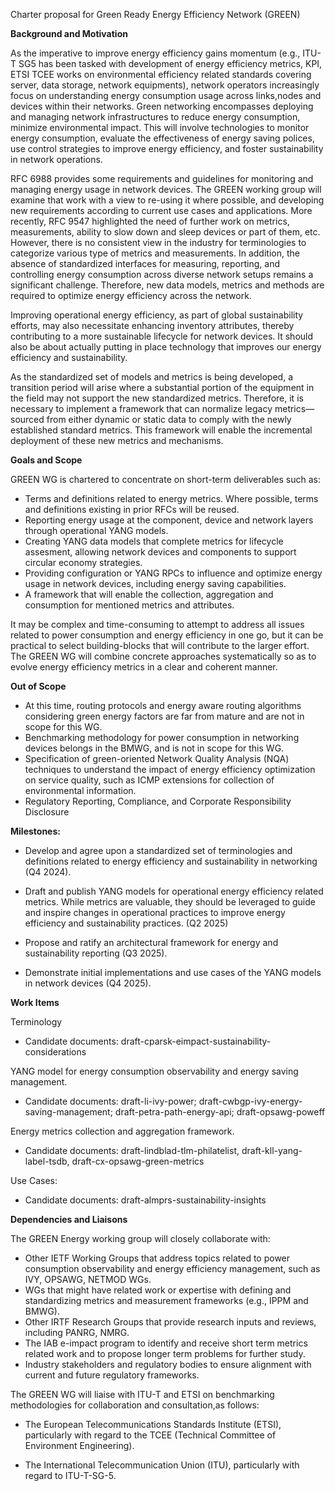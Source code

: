 Charter proposal for Green Ready Energy Efficiency Network (GREEN)

**Background and Motivation**

As the imperative to improve energy efficiency gains momentum (e.g., ITU-T SG5 has been tasked with development of energy efficiency metrics, KPI, ETSI TCEE works on environmental efficiency related standards covering server, data storage, network equipments), network operators increasingly focus on understanding energy consumption usage across links,nodes and devices within their networks. 
Green networking encompasses deploying and managing network infrastructures to reduce energy consumption, minimize environmental impact. This will involve technologies to monitor energy consumption, evaluate the effectiveness of energy saving polices, use control strategies to improve energy efficiency, and foster sustainability in network operations.

RFC 6988 provides some requirements and guidelines for monitoring and managing energy usage in network devices. 
The GREEN working group will examine that work with a view to re-using it where possible, and developing new requirements according to current use cases and applications. More recently, RFC 9547 highlighted the need of further work on metrics, measurements, ability to slow down and sleep devices or part of them, etc. However, there is no consistent view in the industry for terminologies to categorize various type of metrics and measurements.
In addition, the absence of standardized interfaces for measuring, reporting, and controlling energy consumption across diverse network setups remains a significant challenge. Therefore, new data models, metrics and methods are required to optimize energy efficiency across the network.

Improving operational energy efficiency, as part of global sustainability efforts, may also necessitate enhancing inventory attributes, thereby contributing to a more sustainable lifecycle for network devices.
It should also be about actually putting in place technology that improves our energy efficiency and sustainability.

As the standardized set of models and metrics is being developed, a transition period will arise where a substantial portion of the equipment in the field may not support the new standardized metrics. 
Therefore, it is necessary to implement a framework that can normalize legacy metrics—sourced from either dynamic or static data to comply with the newly established standard metrics. 
This framework will enable the incremental deployment of these new metrics and mechanisms.


**Goals and Scope**

GREEN WG is chartered to concentrate on short-term deliverables such as:
   - Terms and definitions related to energy metrics. Where possible, terms and definitions existing in prior RFCs will be reused.
   - Reporting energy usage at the component, device and network layers through operational YANG models. 
   - Creating YANG data models that complete metrics for lifecycle assesment, allowing network devices and components to support circular economy strategies.
   - Providing configuration or YANG RPCs to influence and optimize energy usage in network devices, including energy saving capabilities. 
   - A framework that will enable the collection, aggregation and consumption for mentioned metrics and attributes.

It may be complex and time-consuming to attempt to address all issues related to power consumption and energy efficiency in one go, but it can be practical to select building-blocks that will contribute to the larger effort. The GREEN WG will combine concrete approaches systematically so as to evolve energy efficiency metrics in a clear and coherent manner.


**Out of Scope**
   - At this time, routing protocols and energy aware routing algorithms considering green energy factors are far from mature
and are not in scope for this WG. 
   - Benchmarking methodology for power consumption in networking devices belongs in the BMWG, and is not in scope
for this WG.
   - Specification of green-oriented Network Quality Analysis (NQA) techniques to understand the impact of energy efficiency optimization on service quality, such as ICMP extensions for collection of environmental information.
   - Regulatory Reporting, Compliance, and Corporate Responsibility Disclosure 


**Milestones:** 

   - Develop and agree upon a standardized set of terminologies and definitions related to energy efficiency and sustainability in networking (Q4 2024).

   - Draft and publish YANG models for operational energy efficiency related metrics. While metrics are valuable, they should be leveraged to guide and inspire changes in operational practices to improve energy efficiency and sustainability practices. (Q2 2025)

   - Propose and ratify an architectural framework for energy and sustainability reporting (Q3 2025).

   - Demonstrate initial implementations and use cases of the YANG models in network devices (Q4 2025). 


**Work Items**

Terminology 
   - Candidate documents: draft-cparsk-eimpact-sustainability-considerations

YANG model for energy consumption observability and energy saving management.
   - Candidate documents: draft-li-ivy-power; draft-cwbgp-ivy-energy-saving-management; draft-petra-path-energy-api; draft-opsawg-poweff

Energy metrics collection and aggregation framework.
   - Candidate documents: draft-lindblad-tlm-philatelist, draft-kll-yang-label-tsdb, draft-cx-opsawg-green-metrics

Use Cases:
   - Candidate documents: draft-almprs-sustainability-insights


**Dependencies and Liaisons**

The GREEN Energy working group will closely collaborate with:

   - Other IETF Working Groups that address topics related to power consumption observability and energy efficiency
management, such as IVY, OPSAWG, NETMOD WGs.
   - WGs that might have related work or expertise with defining and standardizing metrics and measurement frameworks (e.g., IPPM and BMWG). 
   - Other IRTF Research Groups that provide research inputs and reviews, including PANRG, NMRG.
   - The IAB e-impact program to identify and receive short term metrics related work and to propose longer term problems for further study. 
   - Industry stakeholders and regulatory bodies to ensure alignment with current and future regulatory frameworks. 

The GREEN WG will liaise with ITU-T and ETSI on benchmarking methodologies for collaboration and consultation,as follows:

   - The European Telecommunications Standards Institute (ETSI), particularly with regard to the TCEE (Technical
     Committee of Environment Engineering).
     
   - The International Telecommunication Union (ITU), particularly with regard to ITU-T-SG-5.


